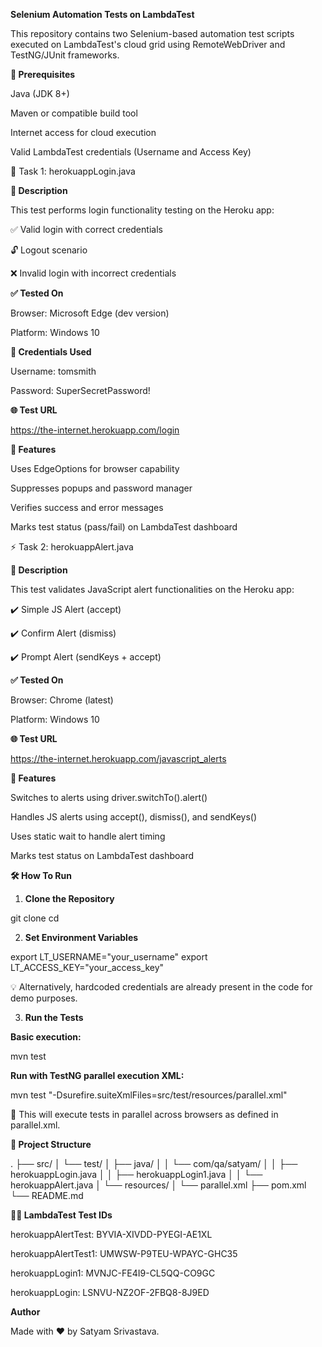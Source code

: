 **Selenium Automation Tests on LambdaTest**

This repository contains two Selenium-based automation test scripts executed on LambdaTest's cloud grid using RemoteWebDriver and TestNG/JUnit frameworks.

**🔧 Prerequisites**

Java (JDK 8+)

Maven or compatible build tool

Internet access for cloud execution

Valid LambdaTest credentials (Username and Access Key)

🚀 Task 1: herokuappLogin.java

**📄 Description**

This test performs login functionality testing on the Heroku app:

✅ Valid login with correct credentials

🔓 Logout scenario

❌ Invalid login with incorrect credentials

**✅ Tested On**

Browser: Microsoft Edge (dev version)

Platform: Windows 10

**🔐 Credentials Used**

Username: tomsmith

Password: SuperSecretPassword!

**🌐 Test URL**

https://the-internet.herokuapp.com/login

**🧪 Features**

Uses EdgeOptions for browser capability

Suppresses popups and password manager

Verifies success and error messages

Marks test status (pass/fail) on LambdaTest dashboard

⚡ Task 2: herokuappAlert.java

**📄 Description**

This test validates JavaScript alert functionalities on the Heroku app:

✔️ Simple JS Alert (accept)

✔️ Confirm Alert (dismiss)

✔️ Prompt Alert (sendKeys + accept)

**✅ Tested On**

Browser: Chrome (latest)

Platform: Windows 10

**🌐 Test URL**

https://the-internet.herokuapp.com/javascript_alerts

**🧪 Features**

Switches to alerts using driver.switchTo().alert()

Handles JS alerts using accept(), dismiss(), and sendKeys()

Uses static wait to handle alert timing

Marks test status on LambdaTest dashboard

**🛠 How To Run**

1. **Clone the Repository**

git clone <repo-url>
cd <repo-folder>

2. **Set Environment Variables**

export LT_USERNAME="your_username"
export LT_ACCESS_KEY="your_access_key"

💡 Alternatively, hardcoded credentials are already present in the code for demo purposes.

3. **Run the Tests**

**Basic execution:**

mvn test

**Run with TestNG parallel execution XML:**

mvn test "-Dsurefire.suiteXmlFiles=src/test/resources/parallel.xml"

🧪 This will execute tests in parallel across browsers as defined in parallel.xml.

**📁 Project Structure**

.
├── src/
│   └── test/
│       ├── java/
│       │   └── com/qa/satyam/
│       │       ├── herokuappLogin.java
│       │       ├── herokuappLogin1.java
│       │       └── herokuappAlert.java
│       └── resources/
│           └── parallel.xml
├── pom.xml
└── README.md

**🧑‍💻 LambdaTest Test IDs**

herokuappAlertTest: BYVIA-XIVDD-PYEGI-AE1XL

herokuappAlertTest1: UMWSW-P9TEU-WPAYC-GHC35

herokuappLogin1: MVNJC-FE4I9-CL5QQ-CO9GC

herokuappLogin: LSNVU-NZ2OF-2FBQ8-8J9ED


**Author**

Made with ❤️ by Satyam Srivastava.
